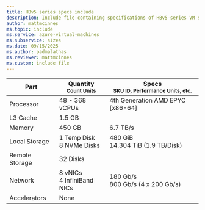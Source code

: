 ```yaml
---
title: HBv5 series specs include
description: Include file containing specifications of HBv5-series VM sizes.
author: mattmcinnes
ms.topic: include
ms.service: azure-virtual-machines
ms.subservice: sizes
ms.date: 09/15/2025
ms.author: padmalathas
ms.reviewer: mattmcinnes
ms.custom: include file
---
```


| Part | Quantity <br><sup>Count Units | Specs <br><sup>SKU ID, Performance Units, etc.  |
|---|---|---|
| Processor      | 48 - 368 vCPUs     | 4th Generation AMD EPYC [x86-64] |
| L3 Cache       | 1.5 GB       |    |
| Memory         | 450 GB        | 6.7 TB/s   |
| Local Storage  | 1 Temp Disk <br>8 NVMe Disks         |  480 GiB <br>14.304 TiB (1.9 TB/Disk)  |
| Remote Storage | 32 Disks        |  |
| Network        | 8 vNICs <br> 4 InfiniBand NICs       | 180 Gb/s <br> 800 Gb/s (4 x 200 Gb/s) |
| Accelerators   | None            |     |
